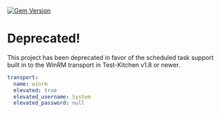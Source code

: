 [![Gem Version](https://badge.fury.io/rb/chef-zero-scheduled-task.svg)](http://badge.fury.io/rb/chef-zero-scheduled-task)

# Deprecated!

This project has been deprecated in favor of the scheduled task support built in to the WinRM transport in Test-Kitchen v1.8 or newer.

```yml
transport:
  name: winrm
  elevated: true
  elevated_username: System
  elevated_password: null
```
